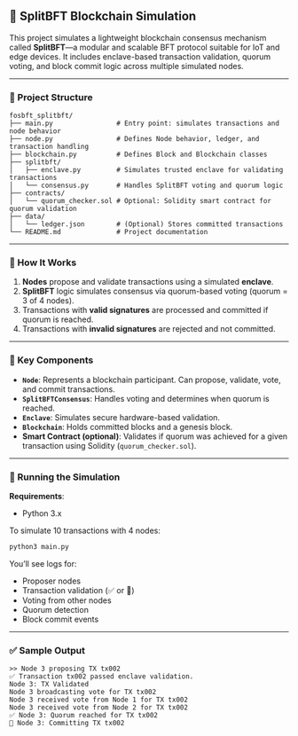 ## 🔐 SplitBFT Blockchain Simulation

This project simulates a lightweight blockchain consensus mechanism called **SplitBFT**—a modular and scalable BFT protocol suitable for IoT and edge devices. It includes enclave-based transaction validation, quorum voting, and block commit logic across multiple simulated nodes.

---

### 📁 Project Structure

```
fosbft_splitbft/
├── main.py                # Entry point: simulates transactions and node behavior
├── node.py                # Defines Node behavior, ledger, and transaction handling
├── blockchain.py          # Defines Block and Blockchain classes
├── splitbft/
│   ├── enclave.py         # Simulates trusted enclave for validating transactions
│   └── consensus.py       # Handles SplitBFT voting and quorum logic
├── contracts/
│   └── quorum_checker.sol # Optional: Solidity smart contract for quorum validation
├── data/
│   └── ledger.json        # (Optional) Stores committed transactions
└── README.md              # Project documentation
```

---

### 🚀 How It Works

1. **Nodes** propose and validate transactions using a simulated **enclave**.
2. **SplitBFT** logic simulates consensus via quorum-based voting (quorum = 3 of 4 nodes).
3. Transactions with **valid signatures** are processed and committed if quorum is reached.
4. Transactions with **invalid signatures** are rejected and not committed.

---

### 🧠 Key Components

- **`Node`**: Represents a blockchain participant. Can propose, validate, vote, and commit transactions.
- **`SplitBFTConsensus`**: Handles voting and determines when quorum is reached.
- **`Enclave`**: Simulates secure hardware-based validation.
- **`Blockchain`**: Holds committed blocks and a genesis block.
- **Smart Contract (optional)**: Validates if quorum was achieved for a given transaction using Solidity (`quorum_checker.sol`).

---

### 🧪 Running the Simulation

**Requirements**:
- Python 3.x

To simulate 10 transactions with 4 nodes:

```bash
python3 main.py
```

You’ll see logs for:
- Proposer nodes
- Transaction validation (✅ or 🛑)
- Voting from other nodes
- Quorum detection
- Block commit events

---

### ✅ Sample Output

```
>> Node 3 proposing TX tx002
✅ Transaction tx002 passed enclave validation.
Node 3: TX Validated
Node 3 broadcasting vote for TX tx002
Node 3 received vote from Node 1 for TX tx002
Node 3 received vote from Node 2 for TX tx002
✅ Node 3: Quorum reached for TX tx002
🧾 Node 3: Committing TX tx002
```
